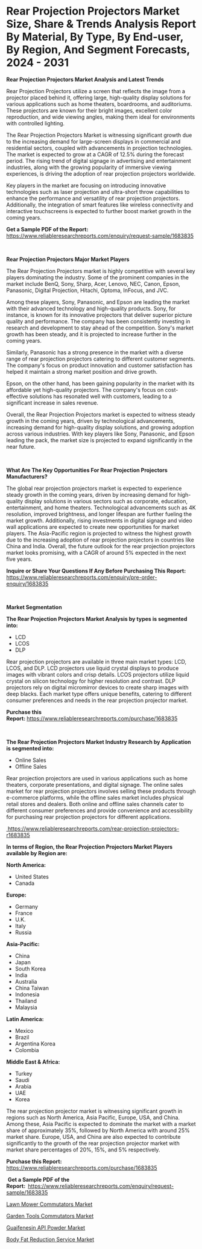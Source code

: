<p><h1>Rear Projection Projectors Market Size, Share & Trends Analysis Report By Material, By Type, By End-user, By Region, And Segment Forecasts, 2024 - 2031</h1></p><p><strong>Rear Projection Projectors Market Analysis and Latest Trends</strong></p>
<p><p>Rear Projection Projectors utilize a screen that reflects the image from a projector placed behind it, offering large, high-quality display solutions for various applications such as home theaters, boardrooms, and auditoriums. These projectors are known for their bright images, excellent color reproduction, and wide viewing angles, making them ideal for environments with controlled lighting.</p><p>The Rear Projection Projectors Market is witnessing significant growth due to the increasing demand for large-screen displays in commercial and residential sectors, coupled with advancements in projection technologies. The market is expected to grow at a CAGR of 12.5% during the forecast period. The rising trend of digital signage in advertising and entertainment industries, along with the growing popularity of immersive viewing experiences, is driving the adoption of rear projection projectors worldwide.</p><p>Key players in the market are focusing on introducing innovative technologies such as laser projection and ultra-short throw capabilities to enhance the performance and versatility of rear projection projectors. Additionally, the integration of smart features like wireless connectivity and interactive touchscreens is expected to further boost market growth in the coming years.</p></p>
<p><strong>Get a Sample PDF of the Report:&nbsp;</strong> <a href="https://www.reliableresearchreports.com/enquiry/request-sample/1683835">https://www.reliableresearchreports.com/enquiry/request-sample/1683835</a></p>
<p>&nbsp;</p>
<p><strong>Rear Projection Projectors Major Market Players</strong></p>
<p><p>The Rear Projection Projectors market is highly competitive with several key players dominating the industry. Some of the prominent companies in the market include BenQ, Sony, Sharp, Acer, Lenovo, NEC, Canon, Epson, Panasonic, Digital Projection, Hitachi, Optoma, InFocus, and JVC.</p><p>Among these players, Sony, Panasonic, and Epson are leading the market with their advanced technology and high-quality products. Sony, for instance, is known for its innovative projectors that deliver superior picture quality and performance. The company has been consistently investing in research and development to stay ahead of the competition. Sony's market growth has been steady, and it is projected to increase further in the coming years.</p><p>Similarly, Panasonic has a strong presence in the market with a diverse range of rear projection projectors catering to different customer segments. The company's focus on product innovation and customer satisfaction has helped it maintain a strong market position and drive growth.</p><p>Epson, on the other hand, has been gaining popularity in the market with its affordable yet high-quality projectors. The company's focus on cost-effective solutions has resonated well with customers, leading to a significant increase in sales revenue.</p><p>Overall, the Rear Projection Projectors market is expected to witness steady growth in the coming years, driven by technological advancements, increasing demand for high-quality display solutions, and growing adoption across various industries. With key players like Sony, Panasonic, and Epson leading the pack, the market size is projected to expand significantly in the near future.</p></p>
<p>&nbsp;</p>
<p><strong>What Are The Key Opportunities For Rear Projection Projectors Manufacturers?</strong></p>
<p><p>The global rear projection projectors market is expected to experience steady growth in the coming years, driven by increasing demand for high-quality display solutions in various sectors such as corporate, education, entertainment, and home theaters. Technological advancements such as 4K resolution, improved brightness, and longer lifespan are further fueling the market growth. Additionally, rising investments in digital signage and video wall applications are expected to create new opportunities for market players. The Asia-Pacific region is projected to witness the highest growth due to the increasing adoption of rear projection projectors in countries like China and India. Overall, the future outlook for the rear projection projectors market looks promising, with a CAGR of around 5% expected in the next five years.</p></p>
<p><strong>Inquire or Share Your Questions If Any Before Purchasing This Report:</strong> <a href="https://www.reliableresearchreports.com/enquiry/pre-order-enquiry/1683835">https://www.reliableresearchreports.com/enquiry/pre-order-enquiry/1683835</a></p>
<p>&nbsp;</p>
<p><strong>Market Segmentation</strong></p>
<p><strong>The Rear Projection Projectors Market Analysis by types is segmented into:</strong></p>
<p><ul><li>LCD</li><li>LCOS</li><li>DLP</li></ul></p>
<p><p>Rear projection projectors are available in three main market types: LCD, LCOS, and DLP. LCD projectors use liquid crystal displays to produce images with vibrant colors and crisp details. LCOS projectors utilize liquid crystal on silicon technology for higher resolution and contrast. DLP projectors rely on digital micromirror devices to create sharp images with deep blacks. Each market type offers unique benefits, catering to different consumer preferences and needs in the rear projection projector market.</p></p>
<p><strong>Purchase this Report:&nbsp;</strong><a href="https://www.reliableresearchreports.com/purchase/1683835">https://www.reliableresearchreports.com/purchase/1683835</a></p>
<p>&nbsp;</p>
<p><strong>The Rear Projection Projectors Market Industry Research by Application is segmented into:</strong></p>
<p><ul><li>Online Sales</li><li>Offline Sales</li></ul></p>
<p><p>Rear projection projectors are used in various applications such as home theaters, corporate presentations, and digital signage. The online sales market for rear projection projectors involves selling these products through e-commerce platforms, while the offline sales market includes physical retail stores and dealers. Both online and offline sales channels cater to different consumer preferences and provide convenience and accessibility for purchasing rear projection projectors for different applications.</p></p>
<p><a href="https://www.reliableresearchreports.com/rear-projection-projectors-r1683835">&nbsp;https://www.reliableresearchreports.com/rear-projection-projectors-r1683835</a></p>
<p><strong>In terms of Region, the Rear Projection Projectors Market Players available by Region are:</strong></p>
<p>
    <p> <strong> North America: </strong>
        <ul>
            <li>United States</li>
            <li>Canada</li>
        </ul>
        </p> 
    <p> <strong> Europe: </strong>
        <ul>
            <li>Germany</li>
            <li>France</li>
            <li>U.K.</li>
            <li>Italy</li>
            <li>Russia</li>
        </ul>
        </p> 
    <p> <strong> Asia-Pacific: </strong>
        <ul>
            <li>China</li>
            <li>Japan</li>
            <li>South Korea</li>
            <li>India</li>
            <li>Australia</li>
            <li>China Taiwan</li>
            <li>Indonesia</li>
            <li>Thailand</li>
            <li>Malaysia</li>
        </ul>
        </p> 
    <p> <strong> Latin America: </strong>
        <ul>
            <li>Mexico</li>
            <li>Brazil</li>
            <li>Argentina Korea</li>
            <li>Colombia</li>
        </ul>
        </p> 
    <p> <strong> Middle East & Africa: </strong>
        <ul>
            <li>Turkey</li>
            <li>Saudi</li>
            <li>Arabia</li>
            <li>UAE</li>
            <li>Korea</li>
        </ul>
    </p>
    </p>
<p><p>The rear projection projector market is witnessing significant growth in regions such as North America, Asia Pacific, Europe, USA, and China. Among these, Asia Pacific is expected to dominate the market with a market share of approximately 35%, followed by North America with around 25% market share. Europe, USA, and China are also expected to contribute significantly to the growth of the rear projection projector market with market share percentages of 20%, 15%, and 5% respectively.</p></p>
<p><strong>Purchase this Report: </strong><a href="https://www.reliableresearchreports.com/purchase/1683835">https://www.reliableresearchreports.com/purchase/1683835</a></p>
<p>&nbsp;<strong>Get a Sample PDF of the Report:&nbsp;&nbsp;</strong><a href="https://www.reliableresearchreports.com/enquiry/request-sample/1683835">https://www.reliableresearchreports.com/enquiry/request-sample/1683835</a></p>
<p><strong></strong></p>
<p><p><a href="https://github.com/victorialyman98067/Market-Research-Report-List-1/blob/main/lawn-mower-commutators-market.md">Lawn Mower Commutators Market</a></p><p><a href="https://github.com/erickahgreen002024/Market-Research-Report-List-1/blob/main/garden-tools-commutators-market.md">Garden Tools Commutators Market</a></p><p><a href="https://medium.com/@richard.james09789/global-guaifenesin-api-powder-market-exploring-market-share-market-trends-and-future-growth-7e1ca826adb5">Guaifenesin API Powder Market</a></p><p><a href="https://medium.com/@alexander.bell98078/body-fat-reduction-service-market-size-growth-and-industry-analysis-by-market-segmentation-and-8d365091dfb8">Body Fat Reduction Service Market</a></p></p>